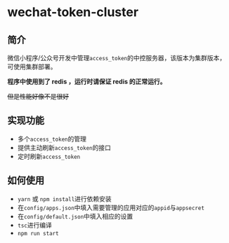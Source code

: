 # wechat-token-cluster

## 简介

微信小程序/公众号开发中管理`access_token`的中控服务器，该版本为集群版本，可使用集群部署。

**程序中使用到了 redis ，运行时请保证 redis 的正常运行。**

~~但是性能好像不是很好~~

## 实现功能

* 多个`access_token`的管理
* 提供主动刷新`access_token`的接口
* 定时刷新`access_token`

## 如何使用

* `yarn` 或 `npm install`进行依赖安装
* 在`config/apps.json`中填入需要管理的应用对应的`appid`与`appsecret`
* 在`config/default.json`中填入相应的设置
* `tsc`进行编译
* `npm run start`